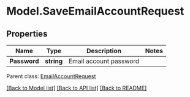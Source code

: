 # Model.SaveEmailAccountRequest
## Properties
Name | Type | Description | Notes
------------ | ------------- | ------------- | -------------
**Password** | **string** | Email account password              | 

 Parent class: [EmailAccountRequest](EmailAccountRequest.md)

[[Back to Model list]](README.md#documentation-for-models) [[Back to API list]](README.md#documentation-for-api-endpoints) [[Back to README]](README.md)


